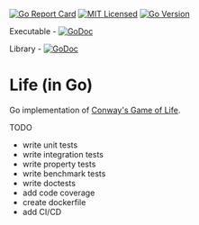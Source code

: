 [![Go Report Card](https://goreportcard.com/badge/github.com/jeremy-miller/life-go)](https://goreportcard.com/report/github.com/jeremy-miller/life-go)
[![MIT Licensed](https://img.shields.io/badge/license-MIT-blue.svg)](https://github.com/jeremy-miller/life-go/blob/master/LICENSE)
[![Go Version](https://img.shields.io/badge/Go-1.10-blue.svg)]()

Executable - [![GoDoc](https://godoc.org/github.com/jeremy-miller/life-go/cmd/life?status.svg)](https://godoc.org/github.com/jeremy-miller/life-go/cmd/life)

Library - [![GoDoc](https://godoc.org/github.com/jeremy-miller/life-go/internal/life?status.svg)](https://godoc.org/github.com/jeremy-miller/life-go/internal/life)

# Life (in Go)
Go implementation of [Conway's Game of Life](https://en.wikipedia.org/wiki/Conway%27s_Game_of_Life).

TODO
- write unit tests
- write integration tests
- write property tests
- write benchmark tests
- write doctests
- add code coverage
- create dockerfile
- add CI/CD

